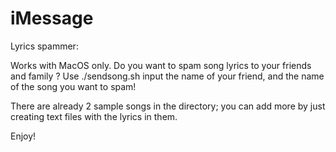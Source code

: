 # iMessage

Lyrics spammer: 

Works with MacOS only.
Do you want to spam song lyrics to your friends and family ? 
Use ./sendsong.sh 
input the name of your friend, and the name of the song you want to spam!

There are already 2 sample songs in the directory; you can add more by just creating text files with the lyrics in them.

Enjoy!
